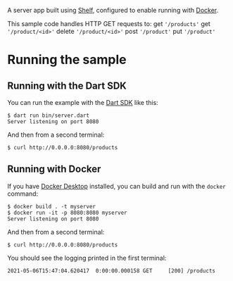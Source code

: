A server app built using [Shelf](https://pub.dev/packages/shelf),
configured to enable running with [Docker](https://www.docker.com/).

This sample code handles HTTP GET requests to:
get ```'/products'```
get ```'/product/<id>'```
delete ```'/product/<id>'```
post ```'/product'```
put ```'/product'```

# Running the sample

## Running with the Dart SDK

You can run the example with the [Dart SDK](https://dart.dev/get-dart)
like this:

```
$ dart run bin/server.dart
Server listening on port 8080
```

And then from a second terminal:
```
$ curl http://0.0.0.0:8080/products
```

## Running with Docker

If you have [Docker Desktop](https://www.docker.com/get-started) installed, you
can build and run with the `docker` command:

```
$ docker build . -t myserver
$ docker run -it -p 8080:8080 myserver
Server listening on port 8080
```

And then from a second terminal:
```
$ curl http://0.0.0.0:8080/products
```

You should see the logging printed in the first terminal:
```
2021-05-06T15:47:04.620417  0:00:00.000158 GET     [200] /products
```
